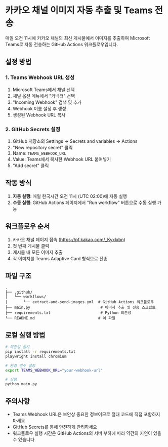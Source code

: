 # 카카오 채널 이미지 자동 추출 및 Teams 전송

매일 오전 11시에 카카오 채널의 최신 게시물에서 이미지를 추출하여 Microsoft Teams로 자동 전송하는 GitHub Actions 워크플로우입니다.

## 설정 방법

### 1. Teams Webhook URL 생성

1. Microsoft Teams에서 채널 선택
2. 채널 옵션 메뉴에서 "커넥터" 선택
3. "Incoming Webhook" 검색 및 추가
4. Webhook 이름 설정 후 생성
5. 생성된 Webhook URL 복사

### 2. GitHub Secrets 설정

1. GitHub 저장소의 Settings → Secrets and variables → Actions
2. "New repository secret" 클릭
3. Name: `TEAMS_WEBHOOK_URL`
4. Value: Teams에서 복사한 Webhook URL 붙여넣기
5. "Add secret" 클릭

## 작동 방식

1. **자동 실행**: 매일 한국시간 오전 11시 (UTC 02:00)에 자동 실행
2. **수동 실행**: GitHub Actions 페이지에서 "Run workflow" 버튼으로 수동 실행 가능

## 워크플로우 순서

1. 카카오 채널 페이지 접속 (https://pf.kakao.com/_Kyxlxbn)
2. 첫 번째 게시물 클릭
3. 게시물 내 모든 이미지 추출
4. 각 이미지를 Teams Adaptive Card 형식으로 전송

## 파일 구조

```
.
├── .github/
│   └── workflows/
│       └── extract-and-send-images.yml  # GitHub Actions 워크플로우
├── main.py                               # 이미지 추출 및 전송 스크립트
├── requirements.txt                      # Python 의존성
└── README.md                            # 이 파일
```

## 로컬 실행 방법

```bash
# 의존성 설치
pip install -r requirements.txt
playwright install chromium

# 환경 변수 설정
export TEAMS_WEBHOOK_URL="your-webhook-url"

# 실행
python main.py
```

## 주의사항

- Teams Webhook URL은 보안상 중요한 정보이므로 절대 코드에 직접 포함하지 마세요
- GitHub Secrets를 통해 안전하게 관리하세요
- 워크플로우 실행 시간은 GitHub Actions의 서버 부하에 따라 약간의 지연이 있을 수 있습니다
